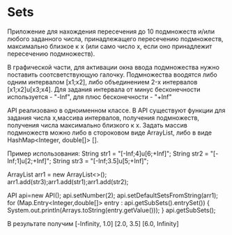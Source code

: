# Sets
Приложение для нахождения пересечения до 10 подмножеств и/или любого заданного числа, принадлежащего
пересечению подмножеств, максимально близкое к x (или само число x, если оно принадлежит пересечению подмножеств).

В графической части, для активации окна ввода подмножества нужно поставить соотсветствующую галочку.
Подмножества воодятся либо одним интервалом [x1;x2], либо объединением 2-x интервалов [x1;x2]u[x3;x4].
Для задания интервала от минус бесконечности используется - "-Inf", для плюс бесконечности - "+Inf"

 API реализовано в одноименном классе.
 В API существуют функции для задания числа x,массива интервалов, получения подмножеств, получения числа максимально
 близкого к х.
 Задать массив подмножеств можно либо в стороковом виде ArrayList<String>, либо в виде HashMap<Integer, double[]> [].
 
 Пример использования:
  String str1 = "[-Inf;4]u[6;+Inf]";
  String str2 = "[-Inf;1]u[2;+Inf]";
  String str3 = "[-Inf;3.5]u[5;+Inf]";
    
  ArrayList<String> arr1 = new ArrayList<>();
  arr1.add(str3);arr1.add(str1);arr1.add(str2);
       
  API api=new API();
  api.setNumber(2);
  api.setDefaultSetsFromString(arr1);
  for (Map.Entry<Integer,double[]> entry : api.getSubSets().entrySet()) {
      System.out.println(Arrays.toString(entry.getValue()));
  }
  api.getSubSets();

В результате получим 
[-Infinity, 1.0]
[2.0, 3.5]
[6.0, Infinity]

 
